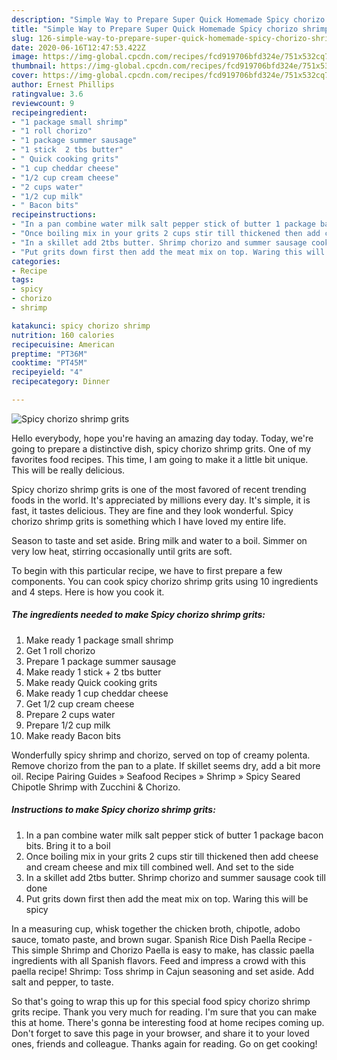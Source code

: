 ```yaml
---
description: "Simple Way to Prepare Super Quick Homemade Spicy chorizo shrimp grits"
title: "Simple Way to Prepare Super Quick Homemade Spicy chorizo shrimp grits"
slug: 126-simple-way-to-prepare-super-quick-homemade-spicy-chorizo-shrimp-grits
date: 2020-06-16T12:47:53.422Z
image: https://img-global.cpcdn.com/recipes/fcd919706bfd324e/751x532cq70/spicy-chorizo-shrimp-grits-recipe-main-photo.jpg
thumbnail: https://img-global.cpcdn.com/recipes/fcd919706bfd324e/751x532cq70/spicy-chorizo-shrimp-grits-recipe-main-photo.jpg
cover: https://img-global.cpcdn.com/recipes/fcd919706bfd324e/751x532cq70/spicy-chorizo-shrimp-grits-recipe-main-photo.jpg
author: Ernest Phillips
ratingvalue: 3.6
reviewcount: 9
recipeingredient:
- "1 package small shrimp"
- "1 roll chorizo"
- "1 package summer sausage"
- "1 stick  2 tbs butter"
- " Quick cooking grits"
- "1 cup cheddar cheese"
- "1/2 cup cream cheese"
- "2 cups water"
- "1/2 cup milk"
- " Bacon bits"
recipeinstructions:
- "In a pan combine water milk salt pepper stick of butter 1 package bacon bits. Bring it to a boil"
- "Once boiling mix in your grits 2 cups stir till thickened then add cheese and cream cheese and mix till combined well. And set to the side"
- "In a skillet add 2tbs butter. Shrimp chorizo and summer sausage cook till done"
- "Put grits down first then add the meat mix on top. Waring this will be spicy"
categories:
- Recipe
tags:
- spicy
- chorizo
- shrimp

katakunci: spicy chorizo shrimp 
nutrition: 160 calories
recipecuisine: American
preptime: "PT36M"
cooktime: "PT45M"
recipeyield: "4"
recipecategory: Dinner

---
```



![Spicy chorizo shrimp grits](https://img-global.cpcdn.com/recipes/fcd919706bfd324e/751x532cq70/spicy-chorizo-shrimp-grits-recipe-main-photo.jpg)

Hello everybody, hope you're having an amazing day today. Today, we're going to prepare a distinctive dish, spicy chorizo shrimp grits. One of my favorites food recipes. This time, I am going to make it a little bit unique. This will be really delicious.

Spicy chorizo shrimp grits is one of the most favored of recent trending foods in the world. It's appreciated by millions every day. It's simple, it is fast, it tastes delicious. They are fine and they look wonderful. Spicy chorizo shrimp grits is something which I have loved my entire life.

Season to taste and set aside. Bring milk and water to a boil. Simmer on very low heat, stirring occasionally until grits are soft.


To begin with this particular recipe, we have to first prepare a few components. You can cook spicy chorizo shrimp grits using 10 ingredients and 4 steps. Here is how you cook it.

<!--inarticleads1-->

##### The ingredients needed to make Spicy chorizo shrimp grits:

1. Make ready 1 package small shrimp
1. Get 1 roll chorizo
1. Prepare 1 package summer sausage
1. Make ready 1 stick + 2 tbs butter
1. Make ready  Quick cooking grits
1. Make ready 1 cup cheddar cheese
1. Get 1/2 cup cream cheese
1. Prepare 2 cups water
1. Prepare 1/2 cup milk
1. Make ready  Bacon bits


Wonderfully spicy shrimp and chorizo, served on top of creamy polenta. Remove chorizo from the pan to a plate. If skillet seems dry, add a bit more oil. Recipe Pairing Guides » Seafood Recipes » Shrimp » Spicy Seared Chipotle Shrimp with Zucchini &amp; Chorizo. 

<!--inarticleads2-->

##### Instructions to make Spicy chorizo shrimp grits:

1. In a pan combine water milk salt pepper stick of butter 1 package bacon bits. Bring it to a boil
1. Once boiling mix in your grits 2 cups stir till thickened then add cheese and cream cheese and mix till combined well. And set to the side
1. In a skillet add 2tbs butter. Shrimp chorizo and summer sausage cook till done
1. Put grits down first then add the meat mix on top. Waring this will be spicy


In a measuring cup, whisk together the chicken broth, chipotle, adobo sauce, tomato paste, and brown sugar. Spanish Rice Dish Paella Recipe ‐ This simple Shrimp and Chorizo Paella is easy to make, has classic paella ingredients with all Spanish flavors. Feed and impress a crowd with this paella recipe! Shrimp: Toss shrimp in Cajun seasoning and set aside. Add salt and pepper, to taste. 

So that's going to wrap this up for this special food spicy chorizo shrimp grits recipe. Thank you very much for reading. I'm sure that you can make this at home. There's gonna be interesting food at home recipes coming up. Don't forget to save this page in your browser, and share it to your loved ones, friends and colleague. Thanks again for reading. Go on get cooking!
